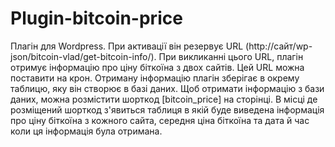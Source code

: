 # Plugin-bitcoin-price
Плагін для Wordpress.
При активації він резервує URL (http://сайт/wp-json/bitcoin-vlad/get-bitcoin-info/). 
При викликанні цього URL, плагін отримує інформацію про ціну біткоїна з двох сайтів. Цей URL можна поставити на крон. 
Отриману інформацію плагін зберігає в окрему таблицю, яку він створює в базі даних. 
Щоб отримати інформацію з бази даних, можна розмістити шорткод [bitcoin_price] на сторінці. 
В місці де розміщений шорткод з'явиться таблиця в якій буде виведена інформація про ціну біткоїна з кожного сайта, середня ціна біткоїна та дата й час коли ця інформація була отримана.
